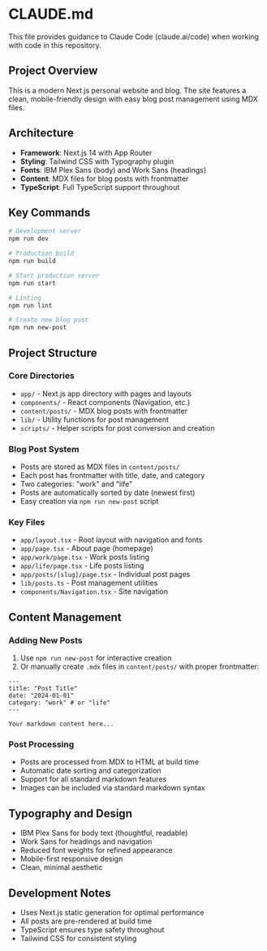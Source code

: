 # CLAUDE.md

This file provides guidance to Claude Code (claude.ai/code) when working with code in this repository.

## Project Overview

This is a modern Next.js personal website and blog. The site features a clean, mobile-friendly design with easy blog post management using MDX files.

## Architecture

- **Framework**: Next.js 14 with App Router
- **Styling**: Tailwind CSS with Typography plugin
- **Fonts**: IBM Plex Sans (body) and Work Sans (headings)
- **Content**: MDX files for blog posts with frontmatter
- **TypeScript**: Full TypeScript support throughout

## Key Commands

```bash
# Development server
npm run dev

# Production build
npm run build

# Start production server
npm run start

# Linting
npm run lint

# Create new blog post
npm run new-post
```

## Project Structure

### Core Directories
- `app/` - Next.js app directory with pages and layouts
- `components/` - React components (Navigation, etc.)
- `content/posts/` - MDX blog posts with frontmatter
- `lib/` - Utility functions for post management
- `scripts/` - Helper scripts for post conversion and creation

### Blog Post System
- Posts are stored as MDX files in `content/posts/`
- Each post has frontmatter with title, date, and category
- Two categories: "work" and "life"
- Posts are automatically sorted by date (newest first)
- Easy creation via `npm run new-post` script

### Key Files
- `app/layout.tsx` - Root layout with navigation and fonts
- `app/page.tsx` - About page (homepage)
- `app/work/page.tsx` - Work posts listing
- `app/life/page.tsx` - Life posts listing
- `app/posts/[slug]/page.tsx` - Individual post pages
- `lib/posts.ts` - Post management utilities
- `components/Navigation.tsx` - Site navigation

## Content Management

### Adding New Posts
1. Use `npm run new-post` for interactive creation
2. Or manually create `.mdx` files in `content/posts/` with proper frontmatter:

```mdx
---
title: "Post Title"
date: "2024-01-01"
category: "work" # or "life"
---

Your markdown content here...
```

### Post Processing
- Posts are processed from MDX to HTML at build time
- Automatic date sorting and categorization
- Support for all standard markdown features
- Images can be included via standard markdown syntax

## Typography and Design
- IBM Plex Sans for body text (thoughtful, readable)
- Work Sans for headings and navigation
- Reduced font weights for refined appearance
- Mobile-first responsive design
- Clean, minimal aesthetic

## Development Notes
- Uses Next.js static generation for optimal performance
- All posts are pre-rendered at build time
- TypeScript ensures type safety throughout
- Tailwind CSS for consistent styling